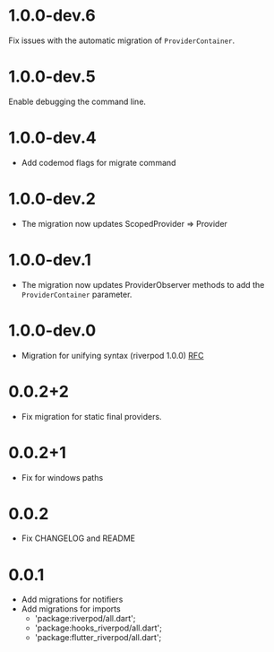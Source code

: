 # 1.0.0-dev.6

Fix issues with the automatic migration of `ProviderContainer`.

# 1.0.0-dev.5

Enable debugging the command line.

# 1.0.0-dev.4

- Add codemod flags for migrate command

# 1.0.0-dev.2

- The migration now updates ScopedProvider => Provider

# 1.0.0-dev.1

- The migration now updates ProviderObserver methods to add the
 `ProviderContainer` parameter.

# 1.0.0-dev.0

- Migration for unifying syntax (riverpod 1.0.0) [RFC](https://github.com/rrousselGit/river_pod/issues/335)

# 0.0.2+2

- Fix migration for static final providers.

# 0.0.2+1

- Fix for windows paths

# 0.0.2

- Fix CHANGELOG and README

# 0.0.1

- Add migrations for notifiers
- Add migrations for imports
  - 'package:riverpod/all.dart';
  - 'package:hooks_riverpod/all.dart';
  - 'package:flutter_riverpod/all.dart';
